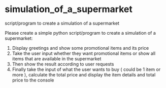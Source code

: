 # simulation_of_a_supermarket
script/program to create a simulation of a supermarket

Please create a simple python script/program to create a simulation of a supermarket:
1. Display greetings and show some promotional items and its price
2. Take the user input whether they want promotional items or show all items that are available
in the supermarket
3. Then show the result according to user requests
4. Finally take the input of what the user wants to buy ( could be 1 item or more ), calculate the
total price and display the item details and total price to the console
